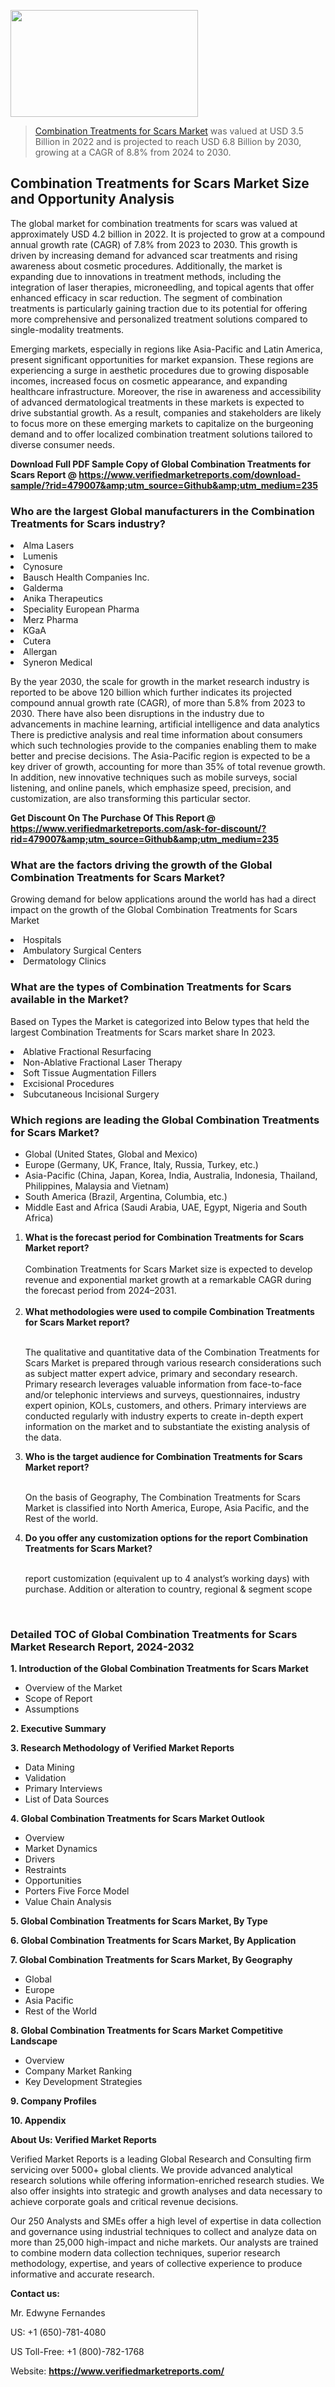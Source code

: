 <img src="https://ffe5etoiles.com/wp-content/uploads/2024/12/MST1-300x171.png" alt="" width="300" height="171" class="alignnone size-medium wp-image-20088" /><blockquote><p><p><a href="https://www.verifiedmarketreports.com/download-sample/?rid=479007&utm_source=Github&utm_medium=235" target="_blank">Combination Treatments for Scars Market</a> was valued at USD 3.5 Billion in 2022 and is projected to reach USD 6.8 Billion by 2030, growing at a CAGR of 8.8% from 2024 to 2030.</p></blockquote><p><h2>Combination Treatments for Scars Market Size and Opportunity Analysis</h2><p>The global market for combination treatments for scars was valued at approximately USD 4.2 billion in 2022. It is projected to grow at a compound annual growth rate (CAGR) of 7.8% from 2023 to 2030. This growth is driven by increasing demand for advanced scar treatments and rising awareness about cosmetic procedures. Additionally, the market is expanding due to innovations in treatment methods, including the integration of laser therapies, microneedling, and topical agents that offer enhanced efficacy in scar reduction. The segment of combination treatments is particularly gaining traction due to its potential for offering more comprehensive and personalized treatment solutions compared to single-modality treatments.</p><p>Emerging markets, especially in regions like Asia-Pacific and Latin America, present significant opportunities for market expansion. These regions are experiencing a surge in aesthetic procedures due to growing disposable incomes, increased focus on cosmetic appearance, and expanding healthcare infrastructure. Moreover, the rise in awareness and accessibility of advanced dermatological treatments in these markets is expected to drive substantial growth. As a result, companies and stakeholders are likely to focus more on these emerging markets to capitalize on the burgeoning demand and to offer localized combination treatment solutions tailored to diverse consumer needs.</p></p><p class=""><strong>Download Full PDF Sample Copy of Global Combination Treatments for Scars Report @ <a href="https://www.verifiedmarketreports.com/download-sample/?rid=479007&amp;utm_source=Github&amp;utm_medium=235" target="_blank">https://www.verifiedmarketreports.com/download-sample/?rid=479007&amp;utm_source=Github&amp;utm_medium=235</a></strong></p><h3 id="" class="">Who are the largest Global manufacturers in the Combination Treatments for Scars industry?</h3><p><li>Alma Lasers</li><li> Lumenis</li><li> Cynosure</li><li> Bausch Health Companies Inc.</li><li> Galderma</li><li> Anika Therapeutics</li><li> Speciality European Pharma</li><li> Merz Pharma</li><li> KGaA</li><li> Cutera</li><li> Allergan</li><li> Syneron Medical</li></p><div class=""><div class="" dir="" data-message-author-role="" data-message-id="" data-message-model-slug=""><div class=""><div class=""><div class=""><div class="" dir="" data-message-author-role="" data-message-id="" data-message-model-slug=""><div class=""><div class=""><p>By the year 2030, the scale for growth in the market research industry is reported to be above 120 billion which further indicates its projected compound annual growth rate (CAGR), of more than 5.8% from 2023 to 2030. There have also been disruptions in the industry due to advancements in machine learning, artificial intelligence and data analytics There is predictive analysis and real time information about consumers which such technologies provide to the companies enabling them to make better and precise decisions. The Asia-Pacific region is expected to be a key driver of growth, accounting for more than 35% of total revenue growth. In addition, new innovative techniques such as mobile surveys, social listening, and online panels, which emphasize speed, precision, and customization, are also transforming this particular sector.</p><p><strong>Get Discount On The Purchase Of This Report @&nbsp; <a href="https://www.verifiedmarketreports.com/ask-for-discount/?rid=479007&amp;utm_source=Github&amp;utm_medium=235" target="_blank">https://www.verifiedmarketreports.com/ask-for-discount/?rid=479007&amp;utm_source=Github&amp;utm_medium=235</a></strong></p></div></div></div></div></div></div></div></div><h3 id="" class="">What are the factors driving the growth of the Global Combination Treatments for Scars Market?</h3><p id="" class="">Growing demand for below applications around the world has had a direct impact on the growth of the Global Combination Treatments for Scars Market</p><p id="" class=""><li>Hospitals</li><li> Ambulatory Surgical Centers</li><li> Dermatology Clinics</li></p><h3 id="" class="">What are the types of Combination Treatments for Scars available in the Market?</h3><p id="" class="">Based on Types the Market is categorized into Below types that held the largest Combination Treatments for Scars market share In 2023.</p><p id="" class=""><li>Ablative Fractional Resurfacing</li><li> Non-Ablative Fractional Laser Therapy</li><li> Soft Tissue Augmentation Fillers</li><li> Excisional Procedures</li><li> Subcutaneous Incisional Surgery</li></p><h3 id="" class="">Which regions are leading the Global Combination Treatments for Scars Market?</h3><ul><li>Global (United States, Global and Mexico)</li><li>Europe (Germany, UK, France, Italy, Russia, Turkey, etc.)</li><li>Asia-Pacific (China, Japan, Korea, India, Australia, Indonesia, Thailand, Philippines, Malaysia and Vietnam)</li><li>South America (Brazil, Argentina, Columbia, etc.)</li><li>Middle East and Africa (Saudi Arabia, UAE, Egypt, Nigeria and South Africa)</li></ul><p><ol><li><strong>What is the forecast period for Combination Treatments for Scars Market report?<br /></strong><br /><span data-sheets-root="1" data-sheets-value="{&quot;1&quot;:2,&quot;2&quot;:&quot;XXXX size is expected to develop revenue and exponential market growth at a remarkable CAGR during the forecast period from 2024&ndash;2030.&quot;}" data-sheets-userformat="{&quot;2&quot;:12674,&quot;4&quot;:{&quot;1&quot;:2,&quot;2&quot;:16776960},&quot;10&quot;:2,&quot;11&quot;:0,&quot;15&quot;:&quot;Arial&quot;,&quot;16&quot;:12}">Combination Treatments for Scars Market size is expected to develop revenue and exponential market growth at a remarkable CAGR during the forecast period from 2024&ndash;2031.</span><br /><br /></li><li><strong>What methodologies were used to compile Combination Treatments for Scars Market report?<br /><br /></strong><p>The qualitative and quantitative data of the&nbsp;Combination Treatments for Scars Market is prepared through various research considerations such as subject matter expert advice, primary and secondary research. Primary research leverages valuable information from face-to-face and/or telephonic interviews and surveys, questionnaires, industry expert opinion, KOLs, customers, and others. Primary interviews are conducted regularly with industry experts to create in-depth expert information on the market and to substantiate the existing analysis of the data.&nbsp;</p></li><li><strong>Who is the target audience for Combination Treatments for Scars Market report?<br /><br /></strong><p>On the basis of Geography, The&nbsp;Combination Treatments for Scars Market is classified into North America, Europe, Asia Pacific, and the Rest of the world.</p></li><li><strong>Do you offer any customization options for the report Combination Treatments for Scars Market?<br /><br /></strong><p>report customization (equivalent up to 4 analyst&rsquo;s working days) with purchase. Addition or alteration to country, regional &amp; segment scope</p><p>&nbsp;</p></li></ol></p><h3 id="" class="">Detailed TOC of Global Combination Treatments for Scars Market Research Report, 2024-2032</h3><p id="" class=""><strong>1. Introduction of the Global Combination Treatments for Scars Market</strong></p><ul><li>Overview of the Market</li><li>Scope of Report</li><li>Assumptions</li></ul><p id="" class=""><strong>2. Executive Summary</strong></p><p id="" class=""><strong>3. Research Methodology of&nbsp;Verified Market Reports</strong></p><ul><li>Data Mining</li><li>Validation</li><li>Primary Interviews</li><li>List of Data Sources</li></ul><p id="" class=""><strong>4. Global Combination Treatments for Scars Market Outlook</strong></p><ul><li>Overview</li><li>Market Dynamics</li><li>Drivers</li><li>Restraints</li><li>Opportunities</li><li>Porters Five Force Model</li><li>Value Chain Analysis</li></ul><p id="" class=""><strong>5. Global Combination Treatments for Scars Market, By&nbsp;Type</strong></p><p id="" class=""><strong>6. Global Combination Treatments for Scars Market, By Application</strong></p><p id="" class=""><strong>7. Global Combination Treatments for Scars Market, By Geography</strong></p><ul><li>Global</li><li>Europe</li><li>Asia Pacific</li><li>Rest of the World</li></ul><p id="" class=""><strong>8. Global Combination Treatments for Scars Market Competitive Landscape</strong></p><ul><li>Overview</li><li>Company Market Ranking</li><li>Key Development Strategies</li></ul><p id="" class=""><strong>9. Company Profiles</strong></p><p id="" class=""><strong>10. Appendix</strong></p><p id="" class=""><strong>About Us: Verified Market Reports</strong></p><p id="" class="">Verified Market Reports is a leading Global Research and Consulting firm servicing over 5000+ global clients. We provide advanced analytical research solutions while offering information-enriched research studies. We also offer insights into strategic and growth analyses and data necessary to achieve corporate goals and critical revenue decisions.</p><p id="" class="">Our 250 Analysts and SMEs offer a high level of expertise in data collection and governance using industrial techniques to collect and analyze data on more than 25,000 high-impact and niche markets. Our analysts are trained to combine modern data collection techniques, superior research methodology, expertise, and years of collective experience to produce informative and accurate research.</p><p id="" class=""><strong>Contact us:</strong></p><p id="" class="">Mr. Edwyne Fernandes</p><p id="" class="">US: +1 (650)-781-4080</p><p id="" class="">US Toll-Free: +1 (800)-782-1768</p><p id="" class="">Website: <a target="" data-test-app-aware-link=""><strong>https://www.verifiedmarketreports.com/</strong></a></p>

